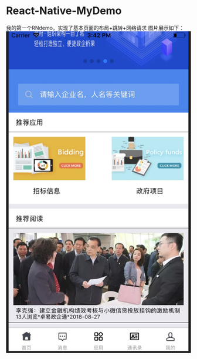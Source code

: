 # React-Native-MyDemo
我的第一个RNdemo，实现了基本页面的布局+跳转+网络请求
图片展示如下：
![](https://github.com/Feijunjie/React-Native-MyDemo/blob/master/1.png)
